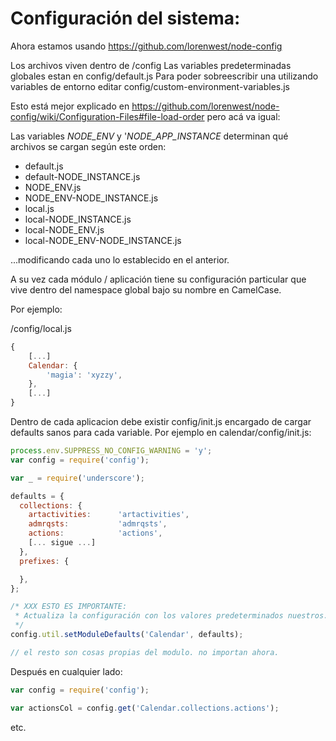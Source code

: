 # Configuración del sistema:

Ahora estamos usando https://github.com/lorenwest/node-config

Los archivos viven dentro de /config
Las variables predeterminadas globales estan en config/default.js
Para poder sobreescribir una utilizando variables de entorno editar config/custom-environment-variables.js

Esto está mejor explicado en https://github.com/lorenwest/node-config/wiki/Configuration-Files#file-load-order pero acá
va igual:

Las variables *NODE_ENV* y '*NODE_APP_INSTANCE* determinan qué archivos se cargan según este orden:

- default.js
- default-NODE_INSTANCE.js
- NODE_ENV.js
- NODE_ENV-NODE_INSTANCE.js
- local.js
- local-NODE_INSTANCE.js
- local-NODE_ENV.js
- local-NODE_ENV-NODE_INSTANCE.js

...modificando cada uno lo establecido en el anterior.

A su vez cada módulo / aplicación tiene su configuración particular que vive dentro del namespace global bajo su nombre
en CamelCase.

Por ejemplo:

/config/local.js

```javascript
{
    [...]
    Calendar: {
        'magia': 'xyzzy',
    },
    [...]
}
```

Dentro de cada aplicacion debe existir config/init.js encargado de cargar defaults sanos para cada variable.
Por ejemplo en calendar/config/init.js:

```javascript
process.env.SUPPRESS_NO_CONFIG_WARNING = 'y';
var config = require('config');

var _ = require('underscore');

defaults = {
  collections: {
    artactivities:      'artactivities',
    admrqsts:           'admrqsts',
    actions:            'actions',
    [... sigue ...]
  },
  prefixes: {

  },
};

/* XXX ESTO ES IMPORTANTE:
 * Actualiza la configuración con los valores predeterminados nuestros.
 */
config.util.setModuleDefaults('Calendar', defaults);

// el resto son cosas propias del modulo. no importan ahora.
```

Después en cualquier lado:

```javascript
var config = require('config');

var actionsCol = config.get('Calendar.collections.actions');
```

etc.
